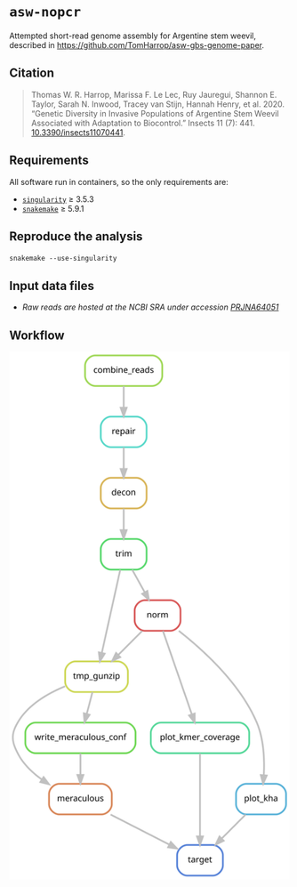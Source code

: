 # `asw-nopcr`

Attempted short-read genome assembly for Argentine stem weevil, described in https://github.com/TomHarrop/asw-gbs-genome-paper.

## Citation

> Thomas W. R. Harrop, Marissa F. Le Lec, Ruy Jauregui, Shannon E. Taylor, Sarah N. Inwood, Tracey van Stijn, Hannah Henry, et al. 2020. “Genetic Diversity in Invasive Populations of Argentine Stem Weevil Associated with Adaptation to Biocontrol.” Insects 11 (7): 441. [10.3390/insects11070441](https://doi.org/10.3390/insects11070441).

## Requirements

All software run in containers, so the only requirements are:

- [`singularity`](https://singularity.lbl.gov) ≥ 3.5.3  
- [`snakemake`](https://snakemake.readthedocs.io) ≥ 5.9.1

## Reproduce the analysis

`snakemake --use-singularity`

## Input data files

- *Raw reads are hosted at the NCBI SRA under accession [PRJNA64051](https://www.ncbi.nlm.nih.gov/bioproject/640511)*

## Workflow

![](graph.svg)
